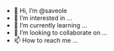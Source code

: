 - 👋 Hi, I’m @saveole
- 👀 I’m interested in ...
- 🌱 I’m currently learning ...
- 💞️ I’m looking to collaborate on ...
- 📫 How to reach me ...

<!---
saveole/saveole is a ✨ special ✨ repository because its `README.md` (this file) appears on your GitHub profile.
You can click the Preview link to take a look at your changes.
--->
